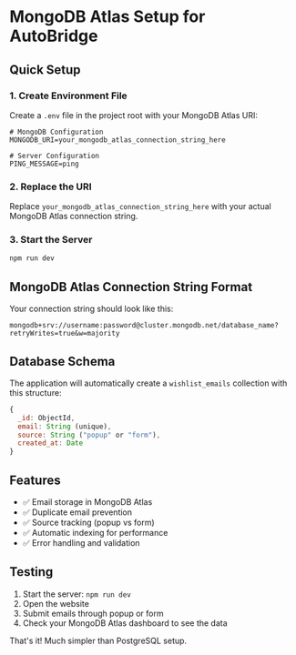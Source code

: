 # MongoDB Atlas Setup for AutoBridge

## Quick Setup

### 1. Create Environment File
Create a `.env` file in the project root with your MongoDB Atlas URI:

```env
# MongoDB Configuration
MONGODB_URI=your_mongodb_atlas_connection_string_here

# Server Configuration
PING_MESSAGE=ping
```

### 2. Replace the URI
Replace `your_mongodb_atlas_connection_string_here` with your actual MongoDB Atlas connection string.

### 3. Start the Server
```bash
npm run dev
```

## MongoDB Atlas Connection String Format
Your connection string should look like this:
```
mongodb+srv://username:password@cluster.mongodb.net/database_name?retryWrites=true&w=majority
```

## Database Schema
The application will automatically create a `wishlist_emails` collection with this structure:

```javascript
{
  _id: ObjectId,
  email: String (unique),
  source: String ("popup" or "form"),
  created_at: Date
}
```

## Features
- ✅ Email storage in MongoDB Atlas
- ✅ Duplicate email prevention
- ✅ Source tracking (popup vs form)
- ✅ Automatic indexing for performance
- ✅ Error handling and validation

## Testing
1. Start the server: `npm run dev`
2. Open the website
3. Submit emails through popup or form
4. Check your MongoDB Atlas dashboard to see the data

That's it! Much simpler than PostgreSQL setup. 